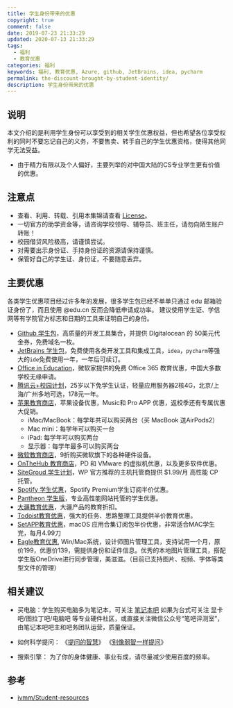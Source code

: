 ```yaml
---
title: 学生身份带来的优惠
copyright: true
comment: false
date: 2019-07-23 21:33:29
updated: 2020-07-13 21:33:29
tags:
  - 福利
  - 教育优惠
categories: 福利
keywords: 福利, 教育优惠, Azure, github, JetBrains, idea, pycharm
permalink: the-discount-brought-by-student-identity/
description: 学生身份带来的优惠
---
```

## 说明

本文介绍的是利用学生身份可以享受到的相关学生优惠权益，但也希望各位享受权利的同时不要忘记自己的义务，不要售卖、转手自己的学生优惠资格，使得其他同学无法受益。

- 由于精力有限以及个人偏好，主要列举的对中国大陆的CS专业学生更有价值的优惠。

  <!-- more -->

## 注意点

- 查看、利用、转载、引用本集锦请查看 [License](https://github.com/ivmm/Student-resources/blob/master/lisence)。
- 一切官方的助学资金等，请咨询学校领导、辅导员、班主任，请勿向陌生账户转账！
- 校园借贷风险极高，请谨慎尝试。
- 对需要出示身份证、手持身份证的资源请保持谨慎。
- 保管好自己的学生证、身份证，不要随意丢弃。

## 主要优惠

各类学生优惠项目经过许多年的发展，很多学生包已经不单单只通过 edu 邮箱验证身份了，而且使用 @edu.cn 反而会降低申请成功率。 建议使用学生证、学信网等有学院官方标志和日期的工具来证明自己的身份。

- [Github 学生包](https://education.github.com/pack)，高质量的开发工具集合，并提供 DIgitalocean 的 50美元代金券，免费域名一枚。
- [JetBrains 学生包](https://www.jetbrains.com/student/)，免费使用各类开发工具和集成工具，`idea`，`pycharm`等强大的`ide`免费使用一年，一年后可续订。
- [Office in Education](https://products.office.com/en-us/student?tab=students)，微软家提供的免费 Office 365 教育优惠，中国大多数学校无缘申请。
- [腾讯云+校园计划](https://curl.qcloud.com/6HKFn9tC)，25岁以下免学生认证，轻量应用服务器2核4G，北京/上海/广州多地可选，178元一年。
- [苹果教育商店](https://www.apple.com/cn-k12/shop)，苹果设备优惠，Music和 Pro APP 优惠，返校季还有专属优惠大促销。
  - iMac/MacBook：每学年共可以购买两台（买 MacBook 送AirPods2）
  - Mac mini：每学年可以购买一台
  - iPad: 每学年可以购买两台
  - 显示器：每学年最多可以购买两台
- [微软教育商店](https://www.microsoftstore.com.cn/student?Icid=StoreNavi_EDU)，9折购买微软旗下的各种硬件设备。
- [OnTheHub 教育商店](https://www.onthehub.com/)，PD 和 VMware 的虚拟机优惠，以及更多软件优惠。
- [SiteGroud 学生计划](https://www.siteground.com/student-hosting.htm)，WP 官方推荐的主机托管商提供 $1.99/月 高性能 CP 托管。
- [Spotify 学生优惠](https://www.spotify.com/hk-zh/student/)，Spotify Premium学生订阅半价优惠。
- [Pantheon 学生版](https://pantheon.io/edu)，专业高性能网站托管的学生优惠。
- [大疆教育优惠](https://coupon.dji.com/cn/edu)，大疆产品的教育折扣。
- [Todoist教育优惠](https://todoist.com/education)，强大的任务、思路整理工具提供半价教育优惠。
- [SetAPP教育优惠](https://setapp.com/educational-discount)，macOS 应用合集订阅包半价优惠，非常适合MAC学生党，每月4.99刀
- [Eagle教育优惠](https://app.eagle.cool/forum/topic/5354/%E6%88%91%E6%98%AF%E5%AD%A6%E7%94%9F%E6%88%96%E6%95%99%E5%B8%88-%E6%98%AF%E5%90%A6%E4%BA%AB%E6%9C%89%E4%BC%98%E6%83%A0%E4%BB%B7%E6%A0%BC), Win/Mac系统，设计师图片管理工具，支持试用一个月，原价199，优惠价139，需提供身份和证件信息。优秀的本地图片管理工具，搭配学生版OneDrive进行同步管理，美滋滋。（目前已支持图片、视频、字体等类型文件的管理）

## 相关建议

- 买电脑：学生购买电脑多为笔记本，可关注 [笔记本吧](https://tieba.baidu.com/f?kw=%E7%AC%94%E8%AE%B0%E6%9C%AC&ie=utf-8)
如果为台式可关注 显卡吧/图拉丁吧/电脑吧 等专业硬件社区，或直接关注微信公众号“笔吧评测室”，由笔记本吧吧主和吧务团队运营，质量保证。

- 如何科学提问： 《[提问的智慧](https://git.oschina.net/mifar/How-To-Ask-Questions-The-Smart-Way)》 《[别像弱智一样提问](https://github.com/octowhale/Stop-Ask-Questions-The-Stupid-Ways/blob/master/README.md)》

- 搜索引擎： 为了你的身体健康、事业有成，请尽量减少使用百度的频率。

## 参考

- [ivmm/Student-resources](https://github.com/ivmm/Student-resources)

